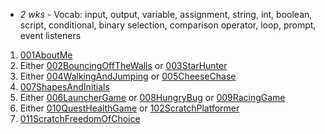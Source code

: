 - *2 wks* - Vocab: input, output, variable, assignment, string, int, boolean, script, conditional, binary selection, comparison operator, loop, prompt, event listeners

1. [001AboutMe](scratch/001AboutMe/)
1. Either [002BouncingOffTheWalls](scratch/002BouncingOffTheWalls/) or [003StarHunter](scratch/003StarHunter/)
1. Either [004WalkingAndJumping](scratch/004WalkingAndJumping/) or [005CheeseChase](scratch/005CheeseChase/)
1. [007ShapesAndInitials](scratch/007ShapesAndInitials/)
1. Either [006LauncherGame](scratch/006LauncherGame/) or [008HungryBug](scratch/008HungryBug/) or [009RacingGame](scratch/009RacingGame/)
1. Either [010QuestHealthGame](scratch/010QuestHealthGame/) or [102ScratchPlatformer](scratch/102ScratchPlatformer/)
1. [011ScratchFreedomOfChoice](scratch/011ScratchFreedomOfChoice/)
